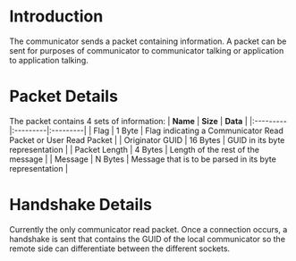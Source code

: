 # Introduction #

The communicator sends a packet containing information.  A packet can be sent for purposes of communicator to communicator talking or application to application talking.


# Packet Details #

The packet contains 4 sets of information:
| **Name** | **Size** | **Data** |
|:---------|:---------|:---------|
| Flag | 1 Byte | Flag indicating a Communicator Read Packet or User Read Packet |
| Originator GUID | 16 Bytes | GUID in its byte representation |
| Packet Length | 4 Bytes | Length of the rest of the message |
| Message | N Bytes | Message that is to be parsed in its byte representation |

# Handshake Details #

Currently the only communicator read packet.  Once a connection occurs, a handshake is sent that contains the GUID of the local communicator so the remote side can differentiate between the different sockets.